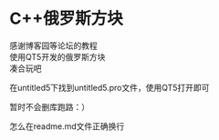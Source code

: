 # C++俄罗斯方块

感谢博客园等论坛的教程  
使用QT5开发的俄罗斯方块  
凑合玩吧

在untitled5下找到untitled5.pro文件，使用QT5打开即可

暂时不会删库跑路：）

怎么在readme.md文件正确换行
